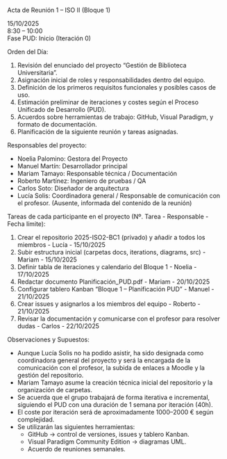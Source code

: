 Acta de Reunión 1 – ISO II (Bloque 1)

15/10/2025  
8:30 – 10:00  
Fase PUD: Inicio (Iteración 0)


Orden del Día:
1. Revisión del enunciado del proyecto “Gestión de Biblioteca Universitaria”.  
2. Asignación inicial de roles y responsabilidades dentro del equipo.  
3. Definición de los primeros requisitos funcionales y posibles casos de uso.  
4. Estimación preliminar de iteraciones y costes según el Proceso Unificado de Desarrollo (PUD).  
5. Acuerdos sobre herramientas de trabajo: GitHub, Visual Paradigm, y formato de documentación.  
6. Planificación de la siguiente reunión y tareas asignadas.


Responsables del proyecto: 
- Noelia Palomino: Gestora del Proyecto 
- Manuel Martín: Desarrollador principal 
- Mariam Tamayo: Responsable técnica / Documentación 
- Roberto Martínez: Ingeniero de pruebas / QA 
- Carlos Soto: Diseñador de arquitectura
- Lucía Solis: Coordinadora general / Responsable de comunicación con el profesor. (Ausente, informada del contenido de la reunión)


Tareas de cada participante en el proyecto (Nº. Tarea - Responsable - Fecha límite):
1. Crear el repositorio 2025-ISO2-BC1 (privado) y añadir a todos los miembros - Lucía - 15/10/2025 
2. Subir estructura inicial (carpetas docs, iterations, diagrams, src) - Mariam - 15/10/2025 
3. Definir tabla de iteraciones y calendario del Bloque 1 - Noelia - 17/10/2025 
4. Redactar documento Planificación_PUD.pdf - Mariam - 20/10/2025
5. Configurar tablero Kanban “Bloque 1 – Planificación PUD” - Manuel - 21/10/2025 
6. Crear issues y asignarlos a los miembros del equipo - Roberto - 21/10/2025 
7. Revisar la documentación y comunicarse con el profesor para resolver dudas - Carlos - 22/10/2025 


Observaciones y Supuestos:
- Aunque Lucía Solis no ha podido asistir, ha sido designada como coordinadora general del proyecto y será la encargada de la comunicación con el profesor, la subida de enlaces a Moodle y la gestión del repositorio.  
- Mariam Tamayo asume la creación técnica inicial del repositorio y la organización de carpetas.  
- Se acuerda que el grupo trabajará de forma iterativa e incremental, siguiendo el PUD con una duración de 1 semana por iteración (40h).  
- El coste por iteración será de aproximadamente 1000–2000 € según complejidad.  
- Se utilizarán las siguientes herramientas:
  - GitHub → control de versiones, issues y tablero Kanban.  
  - Visual Paradigm Community Edition → diagramas UML.  
  - Acuerdo de reuniones semanales.
 
